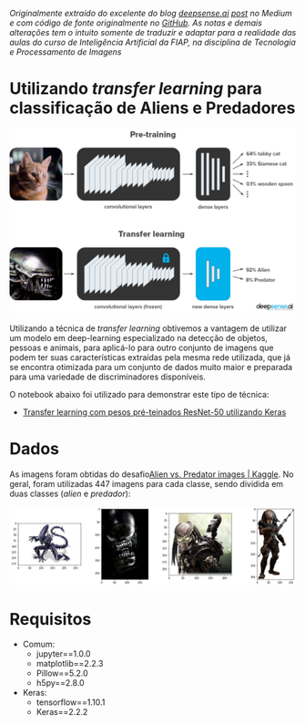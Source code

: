 _Originalmente extraído do excelente do blog [deepsense.ai](https://deepsense.ai/) [post](https://medium.freecodecamp.org/keras-vs-pytorch-avp-transfer-learning-c8b852c31f02) no Medium e com código de fonte originalmente no [GitHub](https://github.com/deepsense-ai/Keras-PyTorch-AvP-transfer-learning).
As notas e demais alterações tem o intuito somente de traduzir e adaptar para a realidade das aulas do curso de Inteligência Artificial da FIAP, na disciplina de Tecnologia e Processamento de Imagens_

# Utilizando _transfer learning_ para classificação de Aliens e Predadores

![](images/transfer_learning.png)

Utilizando a técnica de _transfer learning_ obtivemos a vantagem de utilizar um modelo em deep-learning especializado na detecção de objetos, pessoas e animais, para aplicá-lo para outro conjunto de imagens que podem ter suas características extraídas pela mesma rede utilizada, que já se encontra otimizada para um conjunto de dados muito maior e preparada para uma variedade de discriminadores disponíveis.

O notebook abaixo foi utilizado para demonstrar este tipo de técnica:

* [Transfer learning com pesos pré-teinados ResNet-50 utilizando Keras](transfer-learning-keras.ipynb)

# Dados

As imagens foram obtidas do desafio[Alien vs. Predator images | Kaggle](https://www.kaggle.com/pmigdal/alien-vs-predator-images).
No geral, foram utilizadas 447 imagens para cada classe, sendo dividida em duas classes (_alien_ e _predador_):

![](images/example.png)

# Requisitos

* Comum:
  * jupyter==1.0.0
  * matplotlib==2.2.3
  * Pillow==5.2.0
  * h5py==2.8.0
* Keras:
  * tensorflow==1.10.1
  * Keras==2.2.2
